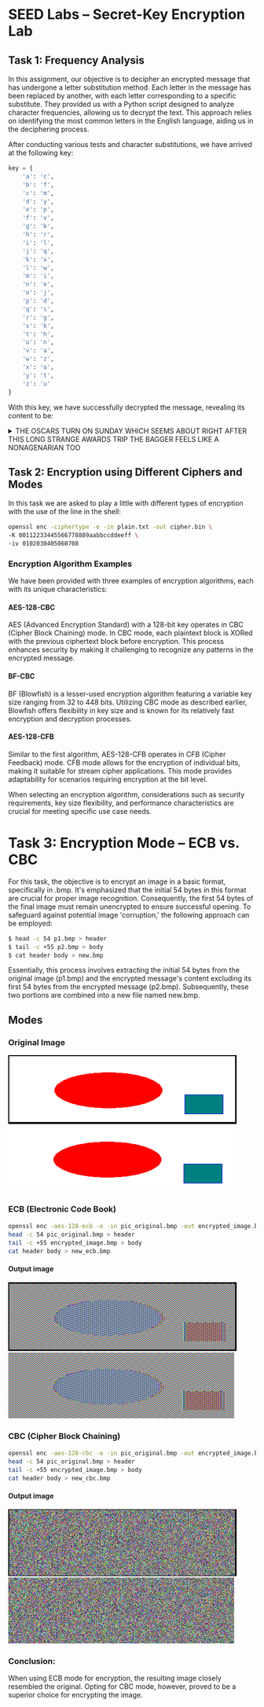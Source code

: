# SEED Labs – Secret-Key Encryption Lab 

## Task 1: Frequency Analysis  

In this assignment, our objective is to decipher an encrypted message that has undergone a letter substitution method. Each letter in the message has been replaced by another, with each letter corresponding to a specific substitute. They provided us with a Python script designed to analyze character frequencies, allowing us to decrypt the text. This approach relies on identifying the most common letters in the English language, aiding us in the deciphering process.

After conducting various tests and character substitutions, we have arrived at the following key: 

```python
key = {
    'a': 'c',
    'b': 'f',
    'c': 'm',
    'd': 'y',
    'e': 'p',
    'f': 'v',
    'g': 'b',
    'h': 'r',
    'i': 'l',
    'j': 'q',
    'k': 'x',
    'l': 'w',
    'm': 'i',
    'n': 'e',
    'o': 'j',
    'p': 'd',
    'q': 's',
    'r': 'g',
    's': 'k',
    't': 'h',
    'u': 'n',
    'v': 'a',
    'w': 'z',
    'x': 'o',
    'y': 't',
    'z': 'u'
}
```

With this key, we have successfully decrypted the message, revealing its content to be: 

<details>
<summary>THE OSCARS TURN  ON SUNDAY WHICH SEEMS ABOUT RIGHT AFTER THIS LONG STRANGE
AWARDS TRIP THE BAGGER FEELS LIKE A NONAGENARIAN TOO</summary>

THE AWARDS RACE WAS BOOKENDED BY THE DEMISE OF HARVEY WEINSTEIN AT ITS OUTSET
AND THE APPARENT IMPLOSION OF HIS FILM COMPANY AT THE END AND IT WAS SHAPED BY
THE EMERGENCE OF METOO TIMES UP BLACKGOWN POLITICS ARMCANDY ACTIVISM AND
A NATIONAL CONVERSATION AS BRIEF AND MAD AS A FEVER DREAM ABOUT WHETHER THERE
OUGHT TO BE A PRESIDENT WINFREY THE SEASON DIDNT JUST SEEM EXTRA LONG IT WAS
EXTRA LONG BECAUSE THE OSCARS WERE MOVED TO THE FIRST WEEKEND IN MARCH TO
AVOID CONFLICTING WITH THE CLOSING CEREMONY OF THE WINTER OLYMPICS THANKS
PYEONGCHANG

ONE BIG QUESTION SURROUNDING THIS YEARS ACADEMY AWARDS IS HOW OR IF THE
CEREMONY WILL ADDRESS METOO ESPECIALLY AFTER THE GOLDEN GLOBES WHICH BECAME
A JUBILANT COMINGOUT PARTY FOR TIMES UP THE MOVEMENT SPEARHEADED BY 
POWERFUL HOLLYWOOD WOMEN WHO HELPED RAISE MILLIONS OF DOLLARS TO FIGHT SEXUAL
HARASSMENT AROUND THE COUNTRY

SIGNALING THEIR SUPPORT GOLDEN GLOBES ATTENDEES SWATHED THEMSELVES IN BLACK
SPORTED LAPEL PINS AND SOUNDED OFF ABOUT SEXIST POWER IMBALANCES FROM THE RED
CARPET AND THE STAGE ON THE AIR E WAS CALLED OUT ABOUT PAY INEQUITY AFTER
ITS FORMER ANCHOR CATT SADLER QUIT ONCE SHE LEARNED THAT SHE WAS MAKING FAR
LESS THAN A MALE COHOST AND DURING THE CEREMONY NATALIE PORTMAN TOOK A BLUNT
AND SATISFYING DIG AT THE ALLMALE ROSTER OF NOMINATED DIRECTORS HOW COULD
THAT BE TOPPED

AS IT TURNS OUT AT LEAST IN TERMS OF THE OSCARS IT PROBABLY WONT BE

WOMEN INVOLVED IN TIMES UP SAID THAT ALTHOUGH THE GLOBES SIGNIFIED THE
INITIATIVES LAUNCH THEY NEVER INTENDED IT TO BE JUST AN AWARDS SEASON
CAMPAIGN OR ONE THAT BECAME ASSOCIATED ONLY WITH REDCARPET ACTIONS INSTEAD
A SPOKESWOMAN SAID THE GROUP IS WORKING BEHIND CLOSED DOORS AND HAS SINCE
AMASSED  MILLION FOR ITS LEGAL DEFENSE FUND WHICH AFTER THE GLOBES WAS
FLOODED WITH THOUSANDS OF DONATIONS OF  OR LESS FROM PEOPLE IN SOME 
COUNTRIES


NO CALL TO WEAR BLACK GOWNS WENT OUT IN ADVANCE OF THE OSCARS THOUGH THE
MOVEMENT WILL ALMOST CERTAINLY BE REFERENCED BEFORE AND DURING THE CEREMONY 
ESPECIALLY SINCE VOCAL METOO SUPPORTERS LIKE ASHLEY JUDD LAURA DERN AND
NICOLE KIDMAN ARE SCHEDULED PRESENTERS

ANOTHER FEATURE OF THIS SEASON NO ONE REALLY KNOWS WHO IS GOING TO WIN BEST
PICTURE ARGUABLY THIS HAPPENS A LOT OF THE TIME INARGUABLY THE NAILBITER
NARRATIVE ONLY SERVES THE AWARDS HYPE MACHINE BUT OFTEN THE PEOPLE FORECASTING
THE RACE SOCALLED OSCAROLOGISTS CAN MAKE ONLY EDUCATED GUESSES

THE WAY THE ACADEMY TABULATES THE BIG WINNER DOESNT HELP IN EVERY OTHER
CATEGORY THE NOMINEE WITH THE MOST VOTES WINS BUT IN THE BEST PICTURE
CATEGORY VOTERS ARE ASKED TO LIST THEIR TOP MOVIES IN PREFERENTIAL ORDER IF A
MOVIE GETS MORE THAN  PERCENT OF THE FIRSTPLACE VOTES IT WINS WHEN NO
MOVIE MANAGES THAT THE ONE WITH THE FEWEST FIRSTPLACE VOTES IS ELIMINATED AND
ITS VOTES ARE REDISTRIBUTED TO THE MOVIES THAT GARNERED THE ELIMINATED BALLOTS
SECONDPLACE VOTES AND THIS CONTINUES UNTIL A WINNER EMERGES

IT IS ALL TERRIBLY CONFUSING BUT APPARENTLY THE CONSENSUS FAVORITE COMES OUT
AHEAD IN THE END THIS MEANS THAT ENDOFSEASON AWARDS CHATTER INVARIABLY
INVOLVES TORTURED SPECULATION ABOUT WHICH FILM WOULD MOST LIKELY BE VOTERS
SECOND OR THIRD FAVORITE AND THEN EQUALLY TORTURED CONCLUSIONS ABOUT WHICH
FILM MIGHT PREVAIL

IN  IT WAS A TOSSUP BETWEEN BOYHOOD AND THE EVENTUAL WINNER BIRDMAN
IN  WITH LOTS OF EXPERTS BETTING ON THE REVENANT OR THE BIG SHORT THE
PRIZE WENT TO SPOTLIGHT LAST YEAR NEARLY ALL THE FORECASTERS DECLARED LA
LA LAND THE PRESUMPTIVE WINNER AND FOR TWO AND A HALF MINUTES THEY WERE
CORRECT BEFORE AN ENVELOPE SNAFU WAS REVEALED AND THE RIGHTFUL WINNER
MOONLIGHT WAS CROWNED

THIS YEAR AWARDS WATCHERS ARE UNEQUALLY DIVIDED BETWEEN THREE BILLBOARDS
OUTSIDE EBBING MISSOURI THE FAVORITE AND THE SHAPE OF WATER WHICH IS
THE BAGGERS PREDICTION WITH A FEW FORECASTING A HAIL MARY WIN FOR GET OUT

BUT ALL OF THOSE FILMS HAVE HISTORICAL OSCARVOTING PATTERNS AGAINST THEM THE
SHAPE OF WATER HAS  NOMINATIONS MORE THAN ANY OTHER FILM AND WAS ALSO
NAMED THE YEARS BEST BY THE PRODUCERS AND DIRECTORS GUILDS YET IT WAS NOT
NOMINATED FOR A SCREEN ACTORS GUILD AWARD FOR BEST ENSEMBLE AND NO FILM HAS
WON BEST PICTURE WITHOUT PREVIOUSLY LANDING AT LEAST THE ACTORS NOMINATION
SINCE BRAVEHEART IN  THIS YEAR THE BEST ENSEMBLE SAG ENDED UP GOING TO
THREE BILLBOARDS WHICH IS SIGNIFICANT BECAUSE ACTORS MAKE UP THE ACADEMYS
LARGEST BRANCH THAT FILM WHILE DIVISIVE ALSO WON THE BEST DRAMA GOLDEN GLOBE
AND THE BAFTA BUT ITS FILMMAKER MARTIN MCDONAGH WAS NOT NOMINATED FOR BEST
DIRECTOR AND APART FROM ARGO MOVIES THAT LAND BEST PICTURE WITHOUT ALSO
EARNING BEST DIRECTOR NOMINATIONS ARE FEW AND FAR BETWEEN
</details>

##  Task 2: Encryption using Different Ciphers and Modes

In this task we are asked to play a little with different types of encryption with the use of the line in the shell: 
```bash
openssl enc -ciphertype -e -in plain.txt -out cipher.bin \
-K 00112233445566778889aabbccddeeff \
-iv 0102030405060708
```

### Encryption Algorithm Examples
We have been provided with three examples of encryption algorithms, each with its unique characteristics:

#### AES-128-CBC

AES (Advanced Encryption Standard) with a 128-bit key operates in CBC (Cipher Block Chaining) mode. In CBC mode, each plaintext block is XORed with the previous ciphertext block before encryption. This process enhances security by making it challenging to recognize any patterns in the encrypted message.

#### BF-CBC

BF (Blowfish) is a lesser-used encryption algorithm featuring a variable key size ranging from 32 to 448 bits. Utilizing CBC mode as described earlier, Blowfish offers flexibility in key size and is known for its relatively fast encryption and decryption processes.

#### AES-128-CFB

Similar to the first algorithm, AES-128-CFB operates in CFB (Cipher Feedback) mode. CFB mode allows for the encryption of individual bits, making it suitable for stream cipher applications. This mode provides adaptability for scenarios requiring encryption at the bit level.

When selecting an encryption algorithm, considerations such as security requirements, key size flexibility, and performance characteristics are crucial for meeting specific use case needs.

# Task 3: Encryption Mode – ECB vs. CBC

For this task, the objective is to encrypt an image in a basic format, specifically in .bmp. It's emphasized that the initial 54 bytes in this format are crucial for proper image recognition. Consequently, the first 54 bytes of the final image must remain unencrypted to ensure successful opening. To safeguard against potential image 'corruption,' the following approach can be employed:

```bash
$ head -c 54 p1.bmp > header
$ tail -c +55 p2.bmp > body
$ cat header body > new.bmp
```

Essentially, this process involves extracting the initial 54 bytes from the original image (p1.bmp) and the encrypted message's content excluding its first 54 bytes from the encrypted message (p2.bmp). Subsequently, these two portions are combined into a new file named new.bmp.

## Modes

### Original Image

<img src="/images/pic_original.png" alt="Original Image">
<img src="/images/pic_original.bmp" alt="Original Image">

### ECB (Electronic Code Book) 

```bash
openssl enc -aes-128-ecb -e -in pic_original.bmp -out encrypted_image.bmp -K 00112233445566778889aabbccddeeff
head -c 54 pic_original.bmp > header
tail -c +55 encrypted_image.bmp > body
cat header body > new_ecb.bmp
```

#### Output image
<img src="/images/new_ecb.png" alt="ecb-encrypted-image">
<img src="/images/new_ecb.bmp" alt="ecb-encrypted-image">


### CBC (Cipher Block Chaining) 

```bash
openssl enc -aes-128-cbc -e -in pic_original.bmp -out encrypted_image.bmp -K 00112233445566778889aabbccddeeff -iv 0102030405060708
head -c 54 pic_original.bmp > header
tail -c +55 encrypted_image.bmp > body
cat header body > new_cbc.bmp
```

#### Output image
<img src="/images/new_cbc.png" alt="cbc-encrypted-image">
<img src="/images/new_cbc.bmp" alt="cbc-encrypted-image">

### Conclusion:
When using ECB mode for encryption, the resulting image closely resembled the original. Opting for CBC mode, however, proved to be a superior choice for encrypting the image.
